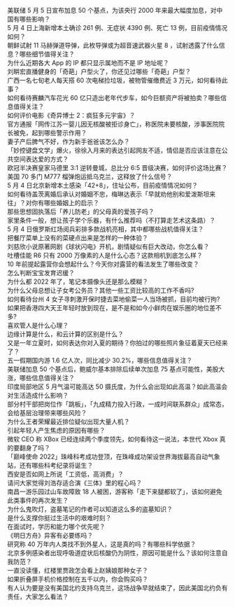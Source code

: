 美联储 5 月 5 日宣布加息 50 个基点，为该央行 2000 年来最大幅度加息，对中国有哪些影响？  
5 月 4 日上海新增本土确诊 261 例、无症状 4390 例、死亡 13 例，目前疫情情况如何？  
朝鲜试射 11 马赫弹道导弹，此枚导弹或为超音速武器火星 8 ，试射透露了什么信息？哪些细节值得关注？  
为什么近期各大 App 的 IP 都只显示属地而不是 IP 地址呢？  
刘畊宏直播健身的「奇葩」户型火了，你还见过哪些「奇葩」户型？  
广西一名七旬老人每天搭 60 次电梯捡垃圾，被物管催缴费近 3 万元，如何看待此事？  
如何看待赛麟汽车花光 60 亿只造出老年代步车，如今巨额资产将被拍卖？哪些信息值得关注？  
如何评价电影《奇异博士 2：疯狂多元宇宙》？  
官方通报「网传江苏一婴儿因无核酸被拒诊身亡」，称医院未要核酸，涉事医院院长被免，起到哪些警示作用？  
妻子产后脾气不好，作为新手爸爸该怎么办？  
「妙控键盘文学」爆火，徐徐入月来的表达引起网友不适，情侣是否应该注意在公共空间表达爱的方式？  
欧冠半决赛皇家马德里 3:1 逆转曼城，总比分 6:5 晋级决赛，如何评价这场比赛？  
美国 70 多门 M777 榴弹炮运抵乌克兰，这释放了什么信号？  
5 月 4 日北京新增本土感染「42+8」，住址公布，目前疫情情况如何？  
如何看待盖茨离婚后承认对婚姻不忠，梅琳达表示「早就劝他别和爱泼斯坦来往」？对你有哪些婚姻上的启示？  
那些思想固执落后「养儿防老」的父母真的爱孩子吗？  
家里条件一般，想让孩子学个乐器，有什么推荐吗（不打算走艺术这条路）？  
5 月 4 日俄罗斯红场阅兵彩排多款战机亮相，其中都哪些战机值得关注？  
把餐厅菜单上没有的菜硬点出来是怎样的一种体验？  
刘慈欣小说原著网剧《球状闪电》开机，剧情疑似有巨大改动，你怎么看？  
吐槽佳能 R6 只有 2000 万像素的人是什么心态？这款相机到底怎么样？  
10 年前提起露营你会想起什么？今天你对露营的看法发生了哪些改变？  
怎么判断宝宝发育迟缓？  
为什么都 2022 年了，笔记本摄像头还是那么模糊？  
为什么父母总想让子女考公务员？其他一些工资比较高的工作不香吗?  
如何看待台州 4 女子寻刺激开保时捷去菜地偷菜一人当场被抓，目前均被行拘?  
如果把香港四大天王年轻时放到现在，是不是和如今小鲜肉在娱乐圈的地位差不多?  
喜欢管人是什么心理？  
边缘计算是什么，和云计算的区别是什么？  
又是一年立夏时，如何表达你对入夏的期待？你拍过的哪些照片象征着夏天已经来了？  
五一假期国内游 1.6 亿人次，同比减少 30.2%，哪些信息值得关注？  
美联储加息 50 个基点后，鲍威尔基本排除后续单次加息 75 基点可能性，美股大涨，哪些信息值得关注？  
印度局部地区 5 月气温可能高达 50 摄氏度，为什么会出现如此高温？如此高温会对生活造成什么影响？  
部分村干部把岗位作「跳板」，「九成精力投入行政，一成时间联系群众」成常态，会给基层治理带来哪些风险？  
为什么王者荣耀最近排位疑似出现大量人机？  
引起年轻人产生焦虑的原因有哪些？  
微软 CEO 称 XBox 已经连续两个季度领先，如何看待这一说法，本世代 Xbox 真的要翻身了吗？  
「巅峰使命 2022」珠峰科考成功登顶，在珠峰成功架设世界海拔最高自动气象站，还有哪些科考纪录将诞生？  
西安是否如网上所说「工资低，高消费」？  
请问大家觉得刘浩存适合演《三体》里的程心吗？  
南昌一游乐园过山车故障致 18 人被困，游客称「走下来腿都软了」，该如何避免此类事件的再次发生？  
为什么鬼吹灯，盗墓笔记的作者可以知道这么多的盗墓知识？  
是什么支撑你挺过生活中的艰难时刻？  
在面试时，学历和能力哪个优先呢？  
《明日方舟》异客有必要练吗？  
研究称 40 万年内人类找不到外星人，这是真的吗？有哪些科学依据？  
北京多例感染者出现呼吸道症状后核酸仍为阴性，原因可能是什么？该如何注意自我防范？  
一直没读懂，红楼里贾政怎会看上赵姨娘那种女子？  
如果折叠屏手机价格控制在五千以内，你会购买吗？  
有人认为要是没有美国北约支持乌克兰，这场战争早就结束了，因此美国北约负有责任，大家怎么看法？  
